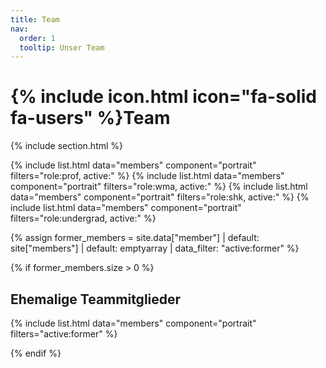```yaml
---
title: Team
nav:
  order: 1
  tooltip: Unser Team
---
```


# {% include icon.html icon="fa-solid fa-users" %}Team

{% include section.html %}

{% include list.html data="members" component="portrait" filters="role:prof, active:" %}
{% include list.html data="members" component="portrait" filters="role:wma, active:" %}
{% include list.html data="members" component="portrait" filters="role:shk, active:" %}
{% include list.html data="members" component="portrait" filters="role:undergrad, active:" %}

{% assign former_members = site.data["member"]
  | default: site["members"]
  | default: emptyarray
  | data_filter: "active:former"
%}

{% if former_members.size > 0  %}

## Ehemalige Teammitglieder

{% include list.html data="members" component="portrait" filters="active:former" %}

{% endif %}
